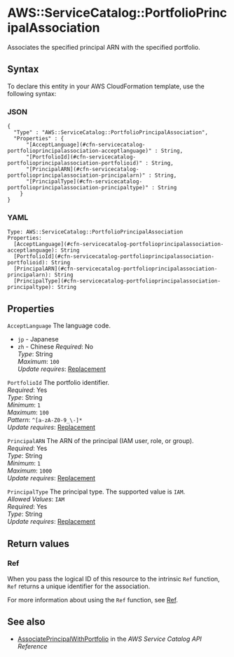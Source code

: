 # AWS::ServiceCatalog::PortfolioPrincipalAssociation<a name="aws-resource-servicecatalog-portfolioprincipalassociation"></a>

Associates the specified principal ARN with the specified portfolio\.

## Syntax<a name="aws-resource-servicecatalog-portfolioprincipalassociation-syntax"></a>

To declare this entity in your AWS CloudFormation template, use the following syntax:

### JSON<a name="aws-resource-servicecatalog-portfolioprincipalassociation-syntax.json"></a>

```
{
  "Type" : "AWS::ServiceCatalog::PortfolioPrincipalAssociation",
  "Properties" : {
      "[AcceptLanguage](#cfn-servicecatalog-portfolioprincipalassociation-acceptlanguage)" : String,
      "[PortfolioId](#cfn-servicecatalog-portfolioprincipalassociation-portfolioid)" : String,
      "[PrincipalARN](#cfn-servicecatalog-portfolioprincipalassociation-principalarn)" : String,
      "[PrincipalType](#cfn-servicecatalog-portfolioprincipalassociation-principaltype)" : String
    }
}
```

### YAML<a name="aws-resource-servicecatalog-portfolioprincipalassociation-syntax.yaml"></a>

```
Type: AWS::ServiceCatalog::PortfolioPrincipalAssociation
Properties:
  [AcceptLanguage](#cfn-servicecatalog-portfolioprincipalassociation-acceptlanguage): String
  [PortfolioId](#cfn-servicecatalog-portfolioprincipalassociation-portfolioid): String
  [PrincipalARN](#cfn-servicecatalog-portfolioprincipalassociation-principalarn): String
  [PrincipalType](#cfn-servicecatalog-portfolioprincipalassociation-principaltype): String
```

## Properties<a name="aws-resource-servicecatalog-portfolioprincipalassociation-properties"></a>

`AcceptLanguage` <a name="cfn-servicecatalog-portfolioprincipalassociation-acceptlanguage"></a>
The language code\.

- `jp` \- Japanese
- `zh` \- Chinese
  _Required_: No  
  _Type_: String  
  _Maximum_: `100`  
  _Update requires_: [Replacement](https://docs.aws.amazon.com/AWSCloudFormation/latest/UserGuide/using-cfn-updating-stacks-update-behaviors.html#update-replacement)

`PortfolioId` <a name="cfn-servicecatalog-portfolioprincipalassociation-portfolioid"></a>
The portfolio identifier\.  
_Required_: Yes  
_Type_: String  
_Minimum_: `1`  
_Maximum_: `100`  
_Pattern_: `^[a-zA-Z0-9_\-]*`  
_Update requires_: [Replacement](https://docs.aws.amazon.com/AWSCloudFormation/latest/UserGuide/using-cfn-updating-stacks-update-behaviors.html#update-replacement)

`PrincipalARN` <a name="cfn-servicecatalog-portfolioprincipalassociation-principalarn"></a>
The ARN of the principal \(IAM user, role, or group\)\.  
_Required_: Yes  
_Type_: String  
_Minimum_: `1`  
_Maximum_: `1000`  
_Update requires_: [Replacement](https://docs.aws.amazon.com/AWSCloudFormation/latest/UserGuide/using-cfn-updating-stacks-update-behaviors.html#update-replacement)

`PrincipalType` <a name="cfn-servicecatalog-portfolioprincipalassociation-principaltype"></a>
The principal type\. The supported value is `IAM`\.  
_Allowed Values_: `IAM`  
_Required_: Yes  
_Type_: String  
_Update requires_: [Replacement](https://docs.aws.amazon.com/AWSCloudFormation/latest/UserGuide/using-cfn-updating-stacks-update-behaviors.html#update-replacement)

## Return values<a name="aws-resource-servicecatalog-portfolioprincipalassociation-return-values"></a>

### Ref<a name="aws-resource-servicecatalog-portfolioprincipalassociation-return-values-ref"></a>

When you pass the logical ID of this resource to the intrinsic `Ref` function, `Ref` returns a unique identifier for the association\.

For more information about using the `Ref` function, see [Ref](https://docs.aws.amazon.com/AWSCloudFormation/latest/UserGuide/intrinsic-function-reference-ref.html)\.

## See also<a name="aws-resource-servicecatalog-portfolioprincipalassociation--seealso"></a>

- [AssociatePrincipalWithPortfolio](https://docs.aws.amazon.com/servicecatalog/latest/dg/API_AssociatePrincipalWithPortfolio.html) in the _AWS Service Catalog API Reference_
